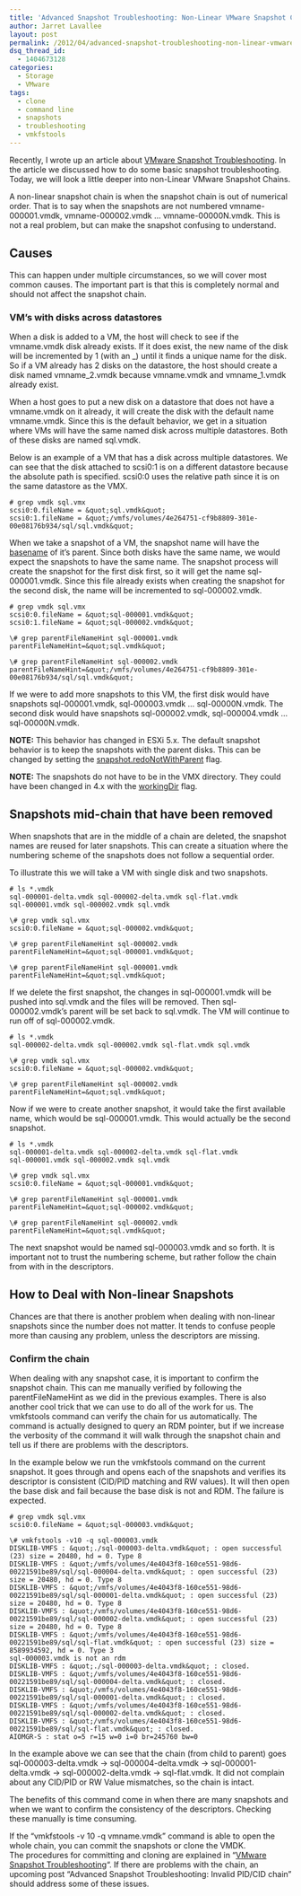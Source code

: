 ```yaml
---
title: 'Advanced Snapshot Troubleshooting: Non-Linear VMware Snapshot Chain'
author: Jarret Lavallee
layout: post
permalink: /2012/04/advanced-snapshot-troubleshooting-non-linear-vmware-snapshot-chain/
dsq_thread_id:
  - 1404673128
categories:
  - Storage
  - VMware
tags:
  - clone
  - command line
  - snapshots
  - troubleshooting
  - vmkfstools
---
```

Recently, I wrote up an article about <a title="VMware Snapshot Troubleshooting" href="http://virtuallyhyper.com/?p=703" onclick="javascript:_gaq.push(['_trackEvent','outbound-article','http://virtuallyhyper.com/?p=703']);">VMware Snapshot Troubleshooting</a>. In the article we discussed how to do some basic snapshot troubleshooting. Today, we will look a little deeper into non-Linear VMware Snapshot Chains.

A non-linear snapshot chain is when the snapshot chain is out of numerical order. That is to say when the snapshots are not numbered vmname-000001.vmdk, vmname-000002.vmdk &#8230; vmname-00000N.vmdk. This is not a real problem, but can make the snapshot confusing to understand.

## Causes

This can happen under multiple circumstances, so we will cover most common causes. The important part is that this is completely normal and should not affect the snapshot chain.

### VM&#8217;s with disks across datastores

When a disk is added to a VM, the host will check to see if the vmname.vmdk disk already exists. If it does exist, the new name of the disk will be incremented by 1 (with an \_) until it finds a unique name for the disk. So if a VM already has 2 disks on the datastore, the host should create a disk named vmname\_2.vmdk because vmname.vmdk and vmname_1.vmdk already exist.

When a host goes to put a new disk on a datastore that does not have a vmname.vmdk on it already, it will create the disk with the default name vmname.vmdk. Since this is the default behavior, we get in a situation where VMs will have the same named disk across multiple datastores. Both of these disks are named sql.vmdk.

Below is an example of a VM that has a disk across multiple datastores. We can see that the disk attached to scsi0:1 is on a different datastore because the absolute path is specified. scsi0:0 uses the relative path since it is on the same datastore as the VMX.

	# grep vmdk sql.vmx  
	scsi0:0.fileName = &quot;sql.vmdk&quot;  
	scsi0:1.fileName = &quot;/vmfs/volumes/4e264751-cf9b8809-301e-00e08176b934/sql/sql.vmdk&quot;

When we take a snapshot of a VM, the snapshot name will have the <a href="http://www.manpagez.com/man/1/basename" onclick="javascript:_gaq.push(['_trackEvent','outbound-article','http://www.manpagez.com/man/1/basename']);" target="_blank">basename</a> of it&#8217;s parent. Since both disks have the same name, we would expect the snapshots to have the same name. The snapshot process will create the snapshot for the first disk first, so it will get the name sql-000001.vmdk. Since this file already exists when creating the snapshot for the second disk, the name will be incremented to sql-000002.vmdk.

	# grep vmdk sql.vmx  
	scsi0:0.fileName = &quot;sql-000001.vmdk&quot;  
	scsi0:1.fileName = &quot;sql-000002.vmdk&quot;
	
	\# grep parentFileNameHint sql-000001.vmdk  
	parentFileNameHint=&quot;sql.vmdk&quot;
	
	\# grep parentFileNameHint sql-000002.vmdk  
	parentFileNameHint=&quot;/vmfs/volumes/4e264751-cf9b8809-301e-00e08176b934/sql/sql.vmdk&quot;  
	

If we were to add more snapshots to this VM, the first disk would have snapshots sql-000001.vmdk, sql-000003.vmdk &#8230; sql-00000N.vmdk. The second disk would have snapshots sql-000002.vmdk, sql-000004.vmdk &#8230; sql-00000N.vmdk.

**NOTE:** This behavior has changed in ESXi 5.x. The default snapshot behavior is to keep the snapshots with the parent disks. This can be changed by setting the <a href="http://kb.vmware.com/kb/2007563" onclick="javascript:_gaq.push(['_trackEvent','outbound-article','http://kb.vmware.com/kb/2007563']);" target="_blank">snapshot.redoNotWithParent</a> flag.

**NOTE:** The snapshots do not have to be in the VMX directory. They could have been changed in 4.x with the <a href="http://kb.vmware.com/kb/1002929" onclick="javascript:_gaq.push(['_trackEvent','outbound-article','http://kb.vmware.com/kb/1002929']);" target="_blank">workingDir</a> flag.

## Snapshots mid-chain that have been removed

When snapshots that are in the middle of a chain are deleted, the snapshot names are reused for later snapshots. This can create a situation where the numbering scheme of the snapshots does not follow a sequential order.

To illustrate this we will take a VM with single disk and two snapshots.

	# ls *.vmdk  
	sql-000001-delta.vmdk sql-000002-delta.vmdk sql-flat.vmdk  
	sql-000001.vmdk sql-000002.vmdk sql.vmdk
	
	\# grep vmdk sql.vmx  
	scsi0:0.fileName = &quot;sql-000002.vmdk&quot;
	
	\# grep parentFileNameHint sql-000002.vmdk  
	parentFileNameHint=&quot;sql-000001.vmdk&quot;
	
	\# grep parentFileNameHint sql-000001.vmdk  
	parentFileNameHint=&quot;sql.vmdk&quot;  
	

If we delete the first snapshot, the changes in sql-000001.vmdk will be pushed into sql.vmdk and the files will be removed. Then sql-000002.vmdk&#8217;s parent will be set back to sql.vmdk. The VM will continue to run off of sql-000002.vmdk.

	# ls *.vmdk  
	sql-000002-delta.vmdk sql-000002.vmdk sql-flat.vmdk sql.vmdk
	
	\# grep vmdk sql.vmx  
	scsi0:0.fileName = &quot;sql-000002.vmdk&quot;
	
	\# grep parentFileNameHint sql-000002.vmdk  
	parentFileNameHint=&quot;sql.vmdk&quot;  
	

Now if we were to create another snapshot, it would take the first available name, which would be sql-000001.vmdk. This would actually be the second snapshot.

	# ls *.vmdk  
	sql-000001-delta.vmdk sql-000002-delta.vmdk sql-flat.vmdk  
	sql-000001.vmdk sql-000002.vmdk sql.vmdk
	
	\# grep vmdk sql.vmx  
	scsi0:0.fileName = &quot;sql-000001.vmdk&quot;
	
	\# grep parentFileNameHint sql-000001.vmdk  
	parentFileNameHint=&quot;sql-000002.vmdk&quot;
	
	\# grep parentFileNameHint sql-000002.vmdk  
	parentFileNameHint=&quot;sql.vmdk&quot;  
	

The next snapshot would be named sql-000003.vmdk and so forth. It is important not to trust the numbering scheme, but rather follow the chain from with in the descriptors.

## How to Deal with Non-linear Snapshots

Chances are that there is another problem when dealing with non-linear snapshots since the number does not matter. It tends to confuse people more than causing any problem, unless the descriptors are missing.

### Confirm the chain

When dealing with any snapshot case, it is important to confirm the snapshot chain. This can me manually verified by following the parentFileNameHint as we did in the previous examples. There is also another cool trick that we can use to do all of the work for us. The vmkfstools command can verify the chain for us automatically. The command is actually designed to query an RDM pointer, but if we increase the verbosity of the command it will walk through the snapshot chain and tell us if there are problems with the descriptors.

In the example below we run the vmkfstools command on the current snapshot. It goes through and opens each of the snapshots and verifies its descriptor is consistent (CID/PID matching and RW values). It will then open the base disk and fail because the base disk is not and RDM. The failure is expected.

	# grep vmdk sql.vmx  
	scsi0:0.fileName = &quot;sql-000003.vmdk&quot;
	
	\# vmkfstools -v10 -q sql-000003.vmdk  
	DISKLIB-VMFS : &quot;./sql-000003-delta.vmdk&quot; : open successful (23) size = 20480, hd = 0. Type 8  
	DISKLIB-VMFS : &quot;/vmfs/volumes/4e4043f8-160ce551-98d6-00221591be89/sql/sql-000004-delta.vmdk&quot; : open successful (23) size = 20480, hd = 0. Type 8  
	DISKLIB-VMFS : &quot;/vmfs/volumes/4e4043f8-160ce551-98d6-00221591be89/sql/sql-000001-delta.vmdk&quot; : open successful (23) size = 20480, hd = 0. Type 8  
	DISKLIB-VMFS : &quot;/vmfs/volumes/4e4043f8-160ce551-98d6-00221591be89/sql/sql-000002-delta.vmdk&quot; : open successful (23) size = 20480, hd = 0. Type 8  
	DISKLIB-VMFS : &quot;/vmfs/volumes/4e4043f8-160ce551-98d6-00221591be89/sql/sql-flat.vmdk&quot; : open successful (23) size = 8589934592, hd = 0. Type 3  
	sql-000003.vmdk is not an rdm  
	DISKLIB-VMFS : &quot;./sql-000003-delta.vmdk&quot; : closed.  
	DISKLIB-VMFS : &quot;/vmfs/volumes/4e4043f8-160ce551-98d6-00221591be89/sql/sql-000004-delta.vmdk&quot; : closed.  
	DISKLIB-VMFS : &quot;/vmfs/volumes/4e4043f8-160ce551-98d6-00221591be89/sql/sql-000001-delta.vmdk&quot; : closed.  
	DISKLIB-VMFS : &quot;/vmfs/volumes/4e4043f8-160ce551-98d6-00221591be89/sql/sql-000002-delta.vmdk&quot; : closed.  
	DISKLIB-VMFS : &quot;/vmfs/volumes/4e4043f8-160ce551-98d6-00221591be89/sql/sql-flat.vmdk&quot; : closed.  
	AIOMGR-S : stat o=5 r=15 w=0 i=0 br=245760 bw=0  
	

In the example above we can see that the chain (from child to parent) goes sql-000003-delta.vmdk -> sql-000004-delta.vmdk -> sql-000001-delta.vmdk -> sql-000002-delta.vmdk -> sql-flat.vmdk. It did not complain about any CID/PID or RW Value mismatches, so the chain is intact.

The benefits of this command come in when there are many snapshots and when we want to confirm the consistency of the descriptors. Checking these manually is time consuming.

If the &#8220;vmkfstools -v 10 -q vmname.vmdk&#8221; command is able to open the whole chain, you can commit the snapshots or clone the VMDK. The procedures for committing and cloning are explained in &#8220;<a title="VMware Snapshot Troubleshooting" href="http://virtuallyhyper.com/?p=703" onclick="javascript:_gaq.push(['_trackEvent','outbound-article','http://virtuallyhyper.com/?p=703']);">VMware Snapshot Troubleshooting</a>&#8220;. If there are problems with the chain, an upcoming post &#8220;Advanced Snapshot Troubleshooting: Invalid PID/CID chain&#8221; should address some of these issues.

